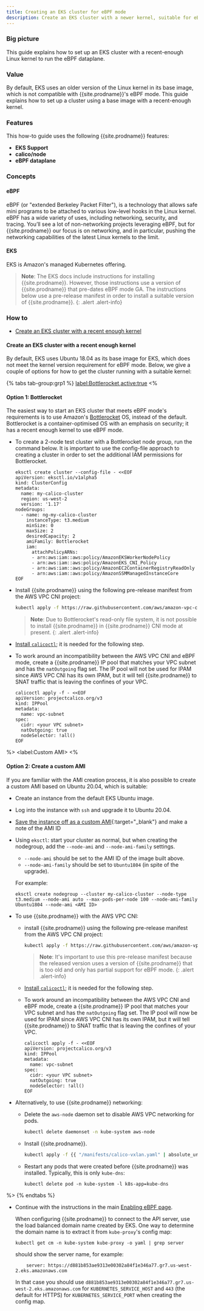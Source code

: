 ```yaml
---
title: Creating an EKS cluster for eBPF mode
description: Create an EKS cluster with a newer kernel, suitable for eBPF mode.
---
```


### Big picture

This guide explains how to set up an EKS cluster with a recent-enough Linux kernel to run the eBPF dataplane.  

### Value

By default, EKS uses an older version of the Linux kernel in its base image, which is not compatible with {{site.prodname}}'s 
eBPF mode.  This guide explains how to set up a cluster using a base image with a recent-enough kernel.

### Features

This how-to guide uses the following {{site.prodname}} features:

- **EKS Support**
- **calico/node**
- **eBPF dataplane**

### Concepts

#### eBPF

eBPF (or "extended Berkeley Packet Filter"), is a technology that allows safe mini programs to be attached to various 
low-level hooks in the Linux kernel. eBPF has a wide variety of uses, including networking, security, and tracing.
You’ll see a lot of non-networking projects leveraging eBPF, but for {{site.prodname}} our focus is on networking,
and in particular, pushing the networking capabilities of the latest Linux kernels to the limit.

#### EKS

EKS is Amazon's managed Kubernetes offering.

> **Note**: The EKS docs include instructions for installing {{site.prodname}}. However, those instructions use
> a version of {{site.prodname}} that pre-dates eBPF mode GA.  The instructions below use a pre-release manifest
> in order to install a suitable version of {{site.prodname}}.
{: .alert .alert-info}

### How to

- [Create an EKS cluster with a recent enough kernel](#create-an-eks-cluster-with-a-recent-enough-kernel)

#### Create an EKS cluster with a recent enough kernel

By default, EKS uses Ubuntu 18.04 as its base image for EKS, which does not meet the kernel version requirement for 
eBPF mode.  Below, we give a couple of options for how to get the cluster running with a suitable kernel:


{% tabs tab-group:grp1 %}
<label:Bottlerocket,active:true>
<%

#### Option 1: Bottlerocket

The easiest way to start an EKS cluster that meets eBPF mode's requirements is to use Amazon's 
[Bottlerocket](https://aws.amazon.com/bottlerocket/) OS, instead of the default.  Bottlerocket is a 
container-optimised OS with an emphasis on security; it has a recent enough kernel to use eBPF mode.

* To create a 2-node test cluster with a Bottlerocket node group, run the command below.  It is important to use the config-file
  approach to creating a cluster in order to set the additional IAM permissions for Bottlerocket.

  ```
  eksctl create cluster --config-file - <<EOF
  apiVersion: eksctl.io/v1alpha5
  kind: ClusterConfig
  metadata:
    name: my-calico-cluster
    region: us-west-2
    version: '1.17'
  nodeGroups:
    - name: ng-my-calico-cluster
      instanceType: t3.medium
      minSize: 0
      maxSize: 2
      desiredCapacity: 2
      amiFamily: Bottlerocket
      iam:
        attachPolicyARNs:
        - arn:aws:iam::aws:policy/AmazonEKSWorkerNodePolicy
        - arn:aws:iam::aws:policy/AmazonEKS_CNI_Policy
        - arn:aws:iam::aws:policy/AmazonEC2ContainerRegistryReadOnly
        - arn:aws:iam::aws:policy/AmazonSSMManagedInstanceCore
  EOF
  ```

* Install {{site.prodname}} using the following pre-release manifest from the AWS VPC CNI project:
  ```bash
  kubectl apply -f https://raw.githubusercontent.com/aws/amazon-vpc-cni-k8s/56851f0905dba4852eb895ec1c7bd5b1876a9c67/config/master/calico.yaml
  ```
  
  > **Note**: Due to Bottlerocket's read-only file system, it is not possible to install {{site.prodname}} in 
  > {{site.prodname}} CNI mode at present.
  {: .alert .alert-info}

* [Install `calicoctl`]({{site.baseurl}}/getting-started/clis/calicoctl/install); it is needed for the following step.

* To work around an incompatibility between the AWS VPC CNI and eBPF mode, create a {{site.prodname}} IP pool that matches
  your VPC subnet and has the `natOutgoing` flag set.  The IP pool will not be used for IPAM since AWS VPC CNI has its own
  IPAM, but it will tell {{site.prodname}} to SNAT traffic that is leaving the confines of your VPC.
  
  ```
  calicoctl apply -f - <<EOF 
  apiVersion: projectcalico.org/v3
  kind: IPPool
  metadata:
    name: vpc-subnet
  spec:
    cidr: <your VPC subnet>
    natOutgoing: true
    nodeSelector: !all()
  EOF
  ```  
 
%>
<label:Custom AMI>
<%


#### Option 2: Create a custom AMI

If you are familiar with the AMI creation process, it is also possible to create a custom AMI based on Ubuntu 20.04, 
which is suitable:

* Create an instance from the default EKS Ubuntu image.

* Log into the instance with `ssh` and upgrade it to Ubuntu 20.04.

* [Save the instance off as a custom AMI](https://docs.aws.amazon.com/AWSEC2/latest/UserGuide/creating-an-ami-ebs.html){:target="_blank"} 
  and make a note of the AMI ID

* Using `eksctl`: start your cluster as normal, but when creating the nodegroup, add the `--node-ami` and
  `--node-ami-family` settings.

  * `--node-ami` should be set to the AMI ID of the image built above.
  * `--node-ami-family` should be set to `Ubuntu1804` (in spite of the upgrade).

  For example:
  ```
  eksctl create nodegroup --cluster my-calico-cluster --node-type t3.medium --node-ami auto --max-pods-per-node 100 --node-ami-family Ubuntu1804 --node-ami <AMI ID>
  ```
 
* To use {{site.prodname}} with the AWS VPC CNI: 

  * install {{site.prodname}} using the following pre-release manifest from the AWS VPC CNI project:
    ```bash
    kubectl apply -f https://raw.githubusercontent.com/aws/amazon-vpc-cni-k8s/56851f0905dba4852eb895ec1c7bd5b1876a9c67/config/master/calico.yaml
    ```
  
    > **Note**: It's important to use this pre-release manifest because the released version uses a version of {{site.prodname}}
    > that is too old and only has partial support for eBPF mode.
    {: .alert .alert-info}

  * [Install `calicoctl`]({{site.baseurl}}/getting-started/clis/calicoctl/install); it is needed for the following step.

  * To work around an incompatibility between the AWS VPC CNI and eBPF mode, create a {{site.prodname}} IP pool that matches
    your VPC subnet and has the `natOutgoing` flag set.  The IP pool will now be used for IPAM since AWS VPC CNI has its own
    IPAM, but it will tell {{site.prodname}} to SNAT traffic that is leaving the confines of your VPC.
  
    ```
    calicoctl apply -f - <<EOF 
    apiVersion: projectcalico.org/v3
    kind: IPPool
    metadata:
      name: vpc-subnet
    spec:
      cidr: <your VPC subnet>
      natOutgoing: true
      nodeSelector: !all()
    EOF
    ```  

* Alternatively, to use {{site.prodname}} networking:

  * Delete the `aws-node` daemon set to disable AWS VPC networking for pods.
    
    ```bash
    kubectl delete daemonset -n kube-system aws-node
    ```
    
  * Install {{site.prodname}}.
    
    ```bash
    kubectl apply -f {{ "/manifests/calico-vxlan.yaml" | absolute_url }}
    ```
    
  * Restart any pods that were created before {{site.prodname}} was installed.  Typically, this is only `kube-dns`:
  
    ```
    kubectl delete pod -n kube-system -l k8s-app=kube-dns
    ```

%>
{% endtabs %}

* Continue with the instructions in the main [Enabling eBPF page](./enabling-bpf).  

  When configuring {{site.prodname}} to connect to the API server, use the load balanced domain name created by EKS.
  One way to determine the domain name is to extract it from `kube-proxy`'s config map:
  ```
  kubectl get cm -n kube-system kube-proxy -o yaml | grep server
  ```
  should show the server name, for example:
  ```
      server: https://d881b853ae9313e00302a84f1e346a77.gr7.us-west-2.eks.amazonaws.com
  ```
  In that case you should use `d881b853ae9313e00302a84f1e346a77.gr7.us-west-2.eks.amazonaws.com` for `KUBERNETES_SERVICE_HOST`
  and `443` (the default for HTTPS) for `KUBERNETES_SERVICE_PORT` when creating the config map.

